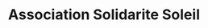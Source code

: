 ---
title: "Association Solidarite Soleil"
url: /laigle/association-solidarite-soleil/
shop: Kleidung
---
